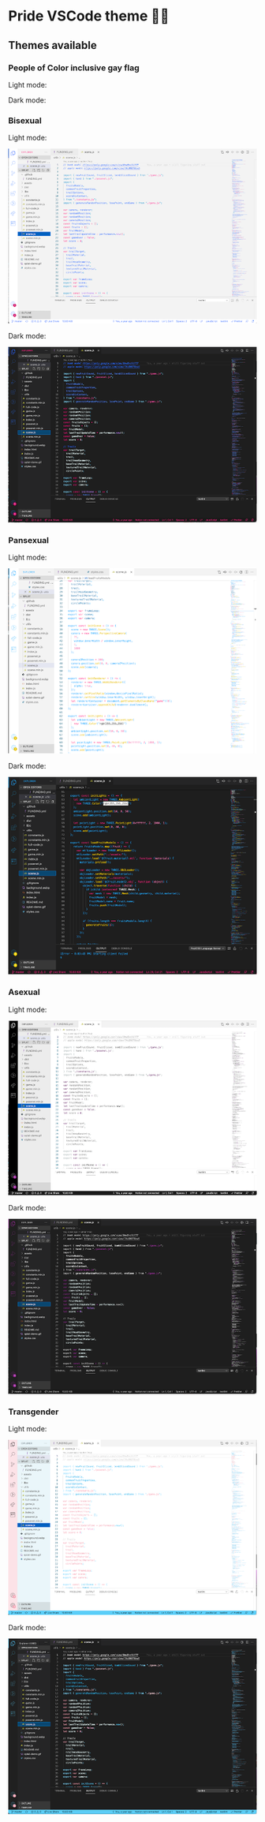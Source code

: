 # Pride VSCode theme 🏳️‍🌈

## Themes available

### People of Color inclusive gay flag

Light mode:

Dark mode:

### Bisexual

Light mode:

![](./images/bisexual-light.png)

Dark mode:

![](./images/bisexual-dark.png)

### Pansexual

Light mode:

![](./images/pansexual-light.png)

Dark mode:

![](./images/pansexual-dark.png)

### Asexual

Light mode:

![](./images/asexual-light.png)

Dark mode:

![](./images/asexual-dark.png)

### Transgender

Light mode:

![](./images/transgender-light.png)

Dark mode:

![](./images/transgender-dark.png)
